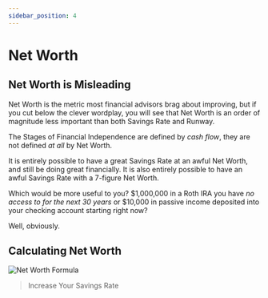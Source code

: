 ```yaml
---
sidebar_position: 4
---
```


# Net Worth

## Net Worth is Misleading

Net Worth is the metric most financial advisors brag about improving, but if you cut below the clever wordplay, you will see that Net Worth is an order of magnitude less important than both Savings Rate and Runway.

The Stages of Financial Independence are defined by *cash flow*, they are not defined *at all* by Net Worth.

It is entirely possible to have a great Savings Rate at an awful Net Worth, and still be doing great financially. It is also entirely possible to have an awful Savings Rate with a 7-figure Net Worth. 

Which would be more useful to you? $1,000,000 in a Roth IRA you have *no access to for the next 30 years* or $10,000 in passive income deposited into your checking account starting right now? 

Well, obviously.

## Calculating Net Worth

![Net Worth Formula](/img/net-worth-calculation-dark.svg)

>Increase Your Savings Rate